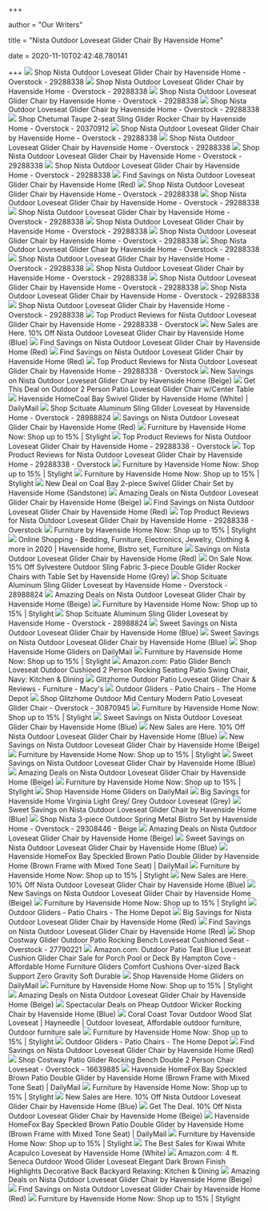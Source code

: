 +++
        
author = "Our Writers"
        
title = "Nista Outdoor Loveseat Glider Chair By Havenside Home"
        
date = 2020-11-10T02:42:48.780141
        
+++
[ ![](https://ak1.ostkcdn.com/images/products/is/images/direct/039e3c99815838653f7c4186b678ebaa53b75c79/Havenside-Home-Nista-Outdoor-Loveseat-Glider-Chair.jpg?impolicy=medium)](https://ak1.ostkcdn.com/images/products/is/images/direct/039e3c99815838653f7c4186b678ebaa53b75c79/Havenside-Home-Nista-Outdoor-Loveseat-Glider-Chair.jpg?impolicy=medium) Shop Nista Outdoor Loveseat Glider Chair by Havenside Home - Overstock -  29288338
[ ![](https://ak1.ostkcdn.com/images/products/is/images/direct/848be2eb97ecb62553f8845da342950debf431b3/Havenside-Home-Nista-Outdoor-Loveseat-Glider-Chair.jpg?impolicy=medium)](https://ak1.ostkcdn.com/images/products/is/images/direct/848be2eb97ecb62553f8845da342950debf431b3/Havenside-Home-Nista-Outdoor-Loveseat-Glider-Chair.jpg?impolicy=medium) Shop Nista Outdoor Loveseat Glider Chair by Havenside Home - Overstock -  29288338
[ ![](https://ak1.ostkcdn.com/images/products/is/images/direct/7e4d86b1628408b39b103f3150c5fbbf3014d93c/Havenside-Home-Nista-Outdoor-Loveseat-Glider-Chair.jpg?impolicy=medium)](https://ak1.ostkcdn.com/images/products/is/images/direct/7e4d86b1628408b39b103f3150c5fbbf3014d93c/Havenside-Home-Nista-Outdoor-Loveseat-Glider-Chair.jpg?impolicy=medium) Shop Nista Outdoor Loveseat Glider Chair by Havenside Home - Overstock -  29288338
[ ![](https://ak1.ostkcdn.com/images/products/is/images/direct/6db59713b41434bb160d16d60b1d4f14da9bd350/Havenside-Home-Nista-Outdoor-Loveseat-Glider-Chair.jpg)](https://ak1.ostkcdn.com/images/products/is/images/direct/6db59713b41434bb160d16d60b1d4f14da9bd350/Havenside-Home-Nista-Outdoor-Loveseat-Glider-Chair.jpg) Shop Nista Outdoor Loveseat Glider Chair by Havenside Home - Overstock -  29288338
[ ![](https://ak1.ostkcdn.com/images/products/20370912/SunLife-Sling-Glider-Rocker-Chairs-for-2-Person-Loveseats-Patio-Outdoor-Garden-Party-Bars-Cafe-Taupe-8999c982-a7b0-4780-92ae-8526f37ebc38.jpg)](https://ak1.ostkcdn.com/images/products/20370912/SunLife-Sling-Glider-Rocker-Chairs-for-2-Person-Loveseats-Patio-Outdoor-Garden-Party-Bars-Cafe-Taupe-8999c982-a7b0-4780-92ae-8526f37ebc38.jpg) Shop Chetumal Taupe 2-seat Sling Glider Rocker Chair by Havenside Home -  Overstock - 20370912
[ ![](https://ak1.ostkcdn.com/images/products/is/images/direct/11e8daaeca54037c2ec830aaffd72481ebbdc9dc/Havenside-Home-Nista-Outdoor-Loveseat-Glider-Chair.jpg)](https://ak1.ostkcdn.com/images/products/is/images/direct/11e8daaeca54037c2ec830aaffd72481ebbdc9dc/Havenside-Home-Nista-Outdoor-Loveseat-Glider-Chair.jpg) Shop Nista Outdoor Loveseat Glider Chair by Havenside Home - Overstock -  29288338
[ ![](https://ak1.ostkcdn.com/images/products/is/images/direct/61f9d96df2e6008cb09f56cd9c270d4f21d76e67/Havenside-Home-Nista-Outdoor-Loveseat-Glider-Chair.jpg?impolicy=medium)](https://ak1.ostkcdn.com/images/products/is/images/direct/61f9d96df2e6008cb09f56cd9c270d4f21d76e67/Havenside-Home-Nista-Outdoor-Loveseat-Glider-Chair.jpg?impolicy=medium) Shop Nista Outdoor Loveseat Glider Chair by Havenside Home - Overstock -  29288338
[ ![](https://ak1.ostkcdn.com/images/products/is/images/direct/1a4bd5f205baf1ef7124d540976a0e2689fa6b71/Incbruce-Outdoor-2-piece-Swing-Glider-Rocking-Chair.jpg?impolicy=medium)](https://ak1.ostkcdn.com/images/products/is/images/direct/1a4bd5f205baf1ef7124d540976a0e2689fa6b71/Incbruce-Outdoor-2-piece-Swing-Glider-Rocking-Chair.jpg?impolicy=medium) Shop Nista Outdoor Loveseat Glider Chair by Havenside Home - Overstock -  29288338
[ ![](https://ak1.ostkcdn.com/images/products/is/images/direct/2aa95f206485729233ac038e912f00a524e7f8db/Havenside-Home-Nista-Outdoor-Loveseat-Glider-Chair.jpg?impolicy=medium)](https://ak1.ostkcdn.com/images/products/is/images/direct/2aa95f206485729233ac038e912f00a524e7f8db/Havenside-Home-Nista-Outdoor-Loveseat-Glider-Chair.jpg?impolicy=medium) Shop Nista Outdoor Loveseat Glider Chair by Havenside Home - Overstock -  29288338
[ ![](https://images.prod.meredith.com/product/fe47a5eb4af78f5e48b1a1bc233d8395/1586167291161/l/havenside-home-nista-outdoor-loveseat-glider-chair-red)](https://images.prod.meredith.com/product/fe47a5eb4af78f5e48b1a1bc233d8395/1586167291161/l/havenside-home-nista-outdoor-loveseat-glider-chair-red) Find Savings on Nista Outdoor Loveseat Glider Chair by Havenside Home (Red)
[ ![](https://ak1.ostkcdn.com/images/products/is/images/direct/8f2304ece620d70c111fb12f75dec1e199f58c6e/Incbruce-Outdoor-2-piece-Swing-Glider-Rocking-Chair.jpg?impolicy=medium)](https://ak1.ostkcdn.com/images/products/is/images/direct/8f2304ece620d70c111fb12f75dec1e199f58c6e/Incbruce-Outdoor-2-piece-Swing-Glider-Rocking-Chair.jpg?impolicy=medium) Shop Nista Outdoor Loveseat Glider Chair by Havenside Home - Overstock -  29288338
[ ![](https://ak1.ostkcdn.com/images/products/is/images/direct/4e7df6c3254b40debecaf1184a6f6f9d929fd5d8/Havenside-Home-Nista-Outdoor-Loveseat-Glider-Chair.jpg)](https://ak1.ostkcdn.com/images/products/is/images/direct/4e7df6c3254b40debecaf1184a6f6f9d929fd5d8/Havenside-Home-Nista-Outdoor-Loveseat-Glider-Chair.jpg) Shop Nista Outdoor Loveseat Glider Chair by Havenside Home - Overstock -  29288338
[ ![](https://ak1.ostkcdn.com/images/products/is/images/direct/62081dc121c649b4318fe0fcc039aec29e8ad610/Havenside-Home-Nista-Outdoor-Loveseat-Glider-Chair.jpg?impolicy=medium)](https://ak1.ostkcdn.com/images/products/is/images/direct/62081dc121c649b4318fe0fcc039aec29e8ad610/Havenside-Home-Nista-Outdoor-Loveseat-Glider-Chair.jpg?impolicy=medium) Shop Nista Outdoor Loveseat Glider Chair by Havenside Home - Overstock -  29288338
[ ![](https://ak1.ostkcdn.com/images/products/is/images/direct/cfc4a4ac1cbe3b234352dce050ccb758f7e8797f/Havenside-Home-Nista-Outdoor-Loveseat-Glider-Chair.jpg)](https://ak1.ostkcdn.com/images/products/is/images/direct/cfc4a4ac1cbe3b234352dce050ccb758f7e8797f/Havenside-Home-Nista-Outdoor-Loveseat-Glider-Chair.jpg) Shop Nista Outdoor Loveseat Glider Chair by Havenside Home - Overstock -  29288338
[ ![](https://ak1.ostkcdn.com/images/products/is/images/direct/6c7d0c05831436f16a041ac845777a4566111400/Havenside-Home-Nista-Outdoor-Loveseat-Glider-Chair.jpg?impolicy=medium)](https://ak1.ostkcdn.com/images/products/is/images/direct/6c7d0c05831436f16a041ac845777a4566111400/Havenside-Home-Nista-Outdoor-Loveseat-Glider-Chair.jpg?impolicy=medium) Shop Nista Outdoor Loveseat Glider Chair by Havenside Home - Overstock -  29288338
[ ![](https://ak1.ostkcdn.com/images/products/is/images/direct/82de5f262cc0fc8c8df3341b9038de24f341a315/Havenside-Home-Nista-Outdoor-Loveseat-Glider-Chair.jpg)](https://ak1.ostkcdn.com/images/products/is/images/direct/82de5f262cc0fc8c8df3341b9038de24f341a315/Havenside-Home-Nista-Outdoor-Loveseat-Glider-Chair.jpg) Shop Nista Outdoor Loveseat Glider Chair by Havenside Home - Overstock -  29288338
[ ![](https://ak1.ostkcdn.com/images/products/is/images/direct/f97b45280e4b6eb5e15df7a84d62eb803c0bcfe7/Havenside-Home-Nista-Outdoor-Loveseat-Glider-Chair.jpg?impolicy=medium)](https://ak1.ostkcdn.com/images/products/is/images/direct/f97b45280e4b6eb5e15df7a84d62eb803c0bcfe7/Havenside-Home-Nista-Outdoor-Loveseat-Glider-Chair.jpg?impolicy=medium) Shop Nista Outdoor Loveseat Glider Chair by Havenside Home - Overstock -  29288338
[ ![](https://ak1.ostkcdn.com/images/products/is/images/direct/c5fcf0bc2eb39a15149d7583821c1c7269d51f65/Havenside-Home-Nista-Outdoor-Loveseat-Glider-Chair.jpg?impolicy=medium)](https://ak1.ostkcdn.com/images/products/is/images/direct/c5fcf0bc2eb39a15149d7583821c1c7269d51f65/Havenside-Home-Nista-Outdoor-Loveseat-Glider-Chair.jpg?impolicy=medium) Shop Nista Outdoor Loveseat Glider Chair by Havenside Home - Overstock -  29288338
[ ![](https://ak1.ostkcdn.com/images/products/is/images/direct/f1d9b1bd6ac4987ab686da869a3ebb59686dcea5/Havenside-Home-Nista-Outdoor-Loveseat-Glider-Chair.jpg)](https://ak1.ostkcdn.com/images/products/is/images/direct/f1d9b1bd6ac4987ab686da869a3ebb59686dcea5/Havenside-Home-Nista-Outdoor-Loveseat-Glider-Chair.jpg) Shop Nista Outdoor Loveseat Glider Chair by Havenside Home - Overstock -  29288338
[ ![](https://ak1.ostkcdn.com/images/products/is/images/direct/0612606b2d4fb2f2d8fb4d83e2d405cf35df070f/Incbruce-Outdoor-2-piece-Swing-Glider-Rocking-Chair.jpg)](https://ak1.ostkcdn.com/images/products/is/images/direct/0612606b2d4fb2f2d8fb4d83e2d405cf35df070f/Incbruce-Outdoor-2-piece-Swing-Glider-Rocking-Chair.jpg) Shop Nista Outdoor Loveseat Glider Chair by Havenside Home - Overstock -  29288338
[ ![](https://ak1.ostkcdn.com/images/products/is/images/direct/5e9a192ae7bbbe63d973c147027b299501214398/Incbruce-Outdoor-2-piece-Swing-Glider-Rocking-Chair.jpg)](https://ak1.ostkcdn.com/images/products/is/images/direct/5e9a192ae7bbbe63d973c147027b299501214398/Incbruce-Outdoor-2-piece-Swing-Glider-Rocking-Chair.jpg) Shop Nista Outdoor Loveseat Glider Chair by Havenside Home - Overstock -  29288338
[ ![](https://ak1.ostkcdn.com/images/products/is/images/direct/3a576adb90df29f6afb172400c41fb6c62a89cd3/Nista_Outdoor_Loveseat_Glider_Chair_by_Havenside_Home.jpeg)](https://ak1.ostkcdn.com/images/products/is/images/direct/3a576adb90df29f6afb172400c41fb6c62a89cd3/Nista_Outdoor_Loveseat_Glider_Chair_by_Havenside_Home.jpeg) Top Product Reviews for Nista Outdoor Loveseat Glider Chair by Havenside  Home - 29288338 - Overstock
[ ![](https://images.prod.meredith.com/product/a6e86acda0cadf68468ca775d128d35e/1591178520962/m/outdoor-patio-glider-loveseat-chair-in-blue)](https://images.prod.meredith.com/product/a6e86acda0cadf68468ca775d128d35e/1591178520962/m/outdoor-patio-glider-loveseat-chair-in-blue) New Sales are Here. 10% Off Nista Outdoor Loveseat Glider Chair by Havenside  Home (Blue)
[ ![](https://images.prod.meredith.com/product/d625ccb3cba91b2cc2222c29eee1e3ae/1576932847963/m/havenside-home-pinelle-outdoor-5-foot-traditional-glider-bench-tractor-red)](https://images.prod.meredith.com/product/d625ccb3cba91b2cc2222c29eee1e3ae/1576932847963/m/havenside-home-pinelle-outdoor-5-foot-traditional-glider-bench-tractor-red) Find Savings on Nista Outdoor Loveseat Glider Chair by Havenside Home (Red)
[ ![](https://images.prod.meredith.com/product/2f9a1df673befe2fdaadfa60c7d03492/1576929673568/m/havenside-home-antigonish-outdoor-2-seat-patio-loveseat-glider-chair-with-center-table)](https://images.prod.meredith.com/product/2f9a1df673befe2fdaadfa60c7d03492/1576929673568/m/havenside-home-antigonish-outdoor-2-seat-patio-loveseat-glider-chair-with-center-table) Find Savings on Nista Outdoor Loveseat Glider Chair by Havenside Home (Red)
[ ![](https://ak1.ostkcdn.com/images/products/is/images/direct/ddef9ade7322816fef32308a40d7cf74fdff8a7e/Nista_Outdoor_Loveseat_Glider_Chair_by_Havenside_Home.jpeg)](https://ak1.ostkcdn.com/images/products/is/images/direct/ddef9ade7322816fef32308a40d7cf74fdff8a7e/Nista_Outdoor_Loveseat_Glider_Chair_by_Havenside_Home.jpeg) Top Product Reviews for Nista Outdoor Loveseat Glider Chair by Havenside  Home - 29288338 - Overstock
[ ![](https://images.prod.meredith.com/product/3fb4768329c41de0a2fa2da6f1c93bbc/1576931835684/m/havenside-home-scituate-aluminum-sling-glider-loveseat-water-resistant-tan-aluminum)](https://images.prod.meredith.com/product/3fb4768329c41de0a2fa2da6f1c93bbc/1576931835684/m/havenside-home-scituate-aluminum-sling-glider-loveseat-water-resistant-tan-aluminum) New Savings on Nista Outdoor Loveseat Glider Chair by Havenside Home (Beige)
[ ![](https://images.prod.meredith.com/product/0269a746e442fa602d2437adb3fd9df7/1577355971768/l/havenside-home-antigonish-solid-2-seat-patio-loveseat-glider-chair-with-center-table)](https://images.prod.meredith.com/product/0269a746e442fa602d2437adb3fd9df7/1577355971768/l/havenside-home-antigonish-solid-2-seat-patio-loveseat-glider-chair-with-center-table) Get This Deal on Outdoor 2 Person Patio Loveseat Glider Chair w/Center Table
[ ![](https://ak1.ostkcdn.com/images/products/is/images/direct/a4f8c28cf7a344e9db3624596e4be2a73701d818/Coal-Bay-Swivel-Glider-by-Havenside-Home.jpg)](https://ak1.ostkcdn.com/images/products/is/images/direct/a4f8c28cf7a344e9db3624596e4be2a73701d818/Coal-Bay-Swivel-Glider-by-Havenside-Home.jpg) Havenside HomeCoal Bay Swivel Glider by Havenside Home (White) | DailyMail
[ ![](https://ak1.ostkcdn.com/images/products/28988824/Havenside-Home-Scituate-Aluminum-Sling-Glider-Loveseat-d29971c8-2086-456c-97bb-edcd67a5f2e7.jpg)](https://ak1.ostkcdn.com/images/products/28988824/Havenside-Home-Scituate-Aluminum-Sling-Glider-Loveseat-d29971c8-2086-456c-97bb-edcd67a5f2e7.jpg) Shop Scituate Aluminum Sling Glider Loveseat by Havenside Home - Overstock  - 28988824
[ ![](https://images.prod.meredith.com/product/3cd60eef8e4bc83ef9a641f3860e5f75/1598695288848/m/halifax-recycled-plastic-outdoor-adirondack-chair-by-havenside-home-broght-red)](https://images.prod.meredith.com/product/3cd60eef8e4bc83ef9a641f3860e5f75/1598695288848/m/halifax-recycled-plastic-outdoor-adirondack-chair-by-havenside-home-broght-red) Savings on Nista Outdoor Loveseat Glider Chair by Havenside Home (Red)
[ ![](https://images.stylight.net/image/upload/e_trim/t_web_product_330x440max_nobg/q_auto:eco,f_auto/vbjuzofn6e9jg92mvz4z.jpg)](https://images.stylight.net/image/upload/e_trim/t_web_product_330x440max_nobg/q_auto:eco,f_auto/vbjuzofn6e9jg92mvz4z.jpg) Furniture by Havenside Home  Now: Shop up to 15% | Stylight
[ ![](https://ak1.ostkcdn.com/images/products/is/images/direct/ca5f6b7ef0f29997e8a7f0ce1fbd0ae3541e7550/Nista_Outdoor_Loveseat_Glider_Chair_by_Havenside_Home.jpeg)](https://ak1.ostkcdn.com/images/products/is/images/direct/ca5f6b7ef0f29997e8a7f0ce1fbd0ae3541e7550/Nista_Outdoor_Loveseat_Glider_Chair_by_Havenside_Home.jpeg) Top Product Reviews for Nista Outdoor Loveseat Glider Chair by Havenside  Home - 29288338 - Overstock
[ ![](https://ak1.ostkcdn.com/images/products/is/images/direct/63975c141d28f090605aa51f414166c8f5bc53a1/Nista_Outdoor_Loveseat_Glider_Chair_by_Havenside_Home.jpeg)](https://ak1.ostkcdn.com/images/products/is/images/direct/63975c141d28f090605aa51f414166c8f5bc53a1/Nista_Outdoor_Loveseat_Glider_Chair_by_Havenside_Home.jpeg) Top Product Reviews for Nista Outdoor Loveseat Glider Chair by Havenside  Home - 29288338 - Overstock
[ ![](https://images.stylight.net/image/upload/t_web_product_330x440max_nobg/q_auto:eco,f_auto/qsxyzutsgjngggjeqt46.jpg)](https://images.stylight.net/image/upload/t_web_product_330x440max_nobg/q_auto:eco,f_auto/qsxyzutsgjngggjeqt46.jpg) Furniture by Havenside Home  Now: Shop up to 15% | Stylight
[ ![](https://images.stylight.net/image/upload/t_web_product_330x440max_nobg/q_auto:eco,f_auto/lzt6irycav6tbroqbzxq.jpg)](https://images.stylight.net/image/upload/t_web_product_330x440max_nobg/q_auto:eco,f_auto/lzt6irycav6tbroqbzxq.jpg) Furniture by Havenside Home  Now: Shop up to 15% | Stylight
[ ![](https://images.prod.meredith.com/product/2f27095588caf2a616223d18f4779180/1576933920707/l/havenside-home-coal-bay-2-piece-swivel-glider-chair-set)](https://images.prod.meredith.com/product/2f27095588caf2a616223d18f4779180/1576933920707/l/havenside-home-coal-bay-2-piece-swivel-glider-chair-set) New Deal on Coal Bay 2-piece Swivel Glider Chair Set by Havenside Home  (Sandstone)
[ ![](https://images.prod.meredith.com/content/281474979932954/683865)](https://images.prod.meredith.com/content/281474979932954/683865) Amazing Deals on Nista Outdoor Loveseat Glider Chair by Havenside Home  (Beige)
[ ![](https://images.prod.meredith.com/product/963a2802e06a078ee064ed3635de50f2/1576932422858/m/havenside-home-pinelle-outdoor-5-foot-traditional-glider-bench-white)](https://images.prod.meredith.com/product/963a2802e06a078ee064ed3635de50f2/1576932422858/m/havenside-home-pinelle-outdoor-5-foot-traditional-glider-bench-white) Find Savings on Nista Outdoor Loveseat Glider Chair by Havenside Home (Red)
[ ![](https://ak1.ostkcdn.com/images/products/is/images/direct/8f3497acf0d2a5228352d66f3ddc61a7f2d81fea/Nista_Outdoor_Loveseat_Glider_Chair_by_Havenside_Home.jpeg)](https://ak1.ostkcdn.com/images/products/is/images/direct/8f3497acf0d2a5228352d66f3ddc61a7f2d81fea/Nista_Outdoor_Loveseat_Glider_Chair_by_Havenside_Home.jpeg) Top Product Reviews for Nista Outdoor Loveseat Glider Chair by Havenside  Home - 29288338 - Overstock
[ ![](https://images.stylight.net/image/upload/t_web_product_330x440max_nobg/q_auto:eco,f_auto/ldx51vsrh83ykgbtrvhq.jpg)](https://images.stylight.net/image/upload/t_web_product_330x440max_nobg/q_auto:eco,f_auto/ldx51vsrh83ykgbtrvhq.jpg) Furniture by Havenside Home  Now: Shop up to 15% | Stylight
[ ![](https://i.pinimg.com/originals/e5/fd/1e/e5fd1ecf0915cab0e753809103d8ee71.png)](https://i.pinimg.com/originals/e5/fd/1e/e5fd1ecf0915cab0e753809103d8ee71.png) Online Shopping - Bedding, Furniture, Electronics, Jewelry, Clothing & more  in 2020 | Havenside home, Bistro set, Furniture
[ ![](https://images.prod.meredith.com/product/e6da39a04669e73dc767e2e03482f71d/1576931058795/m/athens-all-weather-wicker-two-seat-outdoor-brown-bench-with-light-gray-cushions)](https://images.prod.meredith.com/product/e6da39a04669e73dc767e2e03482f71d/1576931058795/m/athens-all-weather-wicker-two-seat-outdoor-brown-bench-with-light-gray-cushions) Savings on Nista Outdoor Loveseat Glider Chair by Havenside Home (Red)
[ ![](https://images.prod.meredith.com/product/7777cb557f9435ab57c283a6302ceb09/1576934854340/l/havenside-home-sylvestere-outdoor-sling-fabric-3-piece-double-glider-rocker-chairs-with-table-set)](https://images.prod.meredith.com/product/7777cb557f9435ab57c283a6302ceb09/1576934854340/l/havenside-home-sylvestere-outdoor-sling-fabric-3-piece-double-glider-rocker-chairs-with-table-set) On Sale Now. 15% Off Sylvestere Outdoor Sling Fabric 3-piece Double Glider  Rocker Chairs with Table Set by Havenside Home (Grey)
[ ![](https://ak1.ostkcdn.com/images/products/28988824/Havenside-Home-Scituate-Aluminum-Sling-Glider-Loveseat-8c47e694-3ac6-412b-8cb4-765daa58f3cc.jpg)](https://ak1.ostkcdn.com/images/products/28988824/Havenside-Home-Scituate-Aluminum-Sling-Glider-Loveseat-8c47e694-3ac6-412b-8cb4-765daa58f3cc.jpg) Shop Scituate Aluminum Sling Glider Loveseat by Havenside Home - Overstock  - 28988824
[ ![](https://images.prod.meredith.com/product/20da05d79abc0787620ee2855d4c1a0a/1576929568913/m/havenside-home-calpella-patio-loveseat-white-beige)](https://images.prod.meredith.com/product/20da05d79abc0787620ee2855d4c1a0a/1576929568913/m/havenside-home-calpella-patio-loveseat-white-beige) Amazing Deals on Nista Outdoor Loveseat Glider Chair by Havenside Home  (Beige)
[ ![](https://images.stylight.net/image/upload/t_web_product_330x440max_nobg/q_auto:eco,f_auto/ijbqyijseozdw7jczqp7.jpg)](https://images.stylight.net/image/upload/t_web_product_330x440max_nobg/q_auto:eco,f_auto/ijbqyijseozdw7jczqp7.jpg) Furniture by Havenside Home  Now: Shop up to 15% | Stylight
[ ![](https://ak1.ostkcdn.com/images/products/28988824/Havenside-Home-Scituate-Aluminum-Sling-Glider-Loveseat-5b36615f-3827-4951-9fac-6f130d915c74_600.jpg?impolicy=medium)](https://ak1.ostkcdn.com/images/products/28988824/Havenside-Home-Scituate-Aluminum-Sling-Glider-Loveseat-5b36615f-3827-4951-9fac-6f130d915c74_600.jpg?impolicy=medium) Shop Scituate Aluminum Sling Glider Loveseat by Havenside Home - Overstock  - 28988824
[ ![](https://images.prod.meredith.com/product/62ba070f89cc68f8a4cbb7ecddf28a0f/1577700156738/m/playa-acapulco-rocking-chair-blue)](https://images.prod.meredith.com/product/62ba070f89cc68f8a4cbb7ecddf28a0f/1577700156738/m/playa-acapulco-rocking-chair-blue) Sweet Savings on Nista Outdoor Loveseat Glider Chair by Havenside Home  (Blue)
[ ![](https://images.prod.meredith.com/product/dac9a6e65a1c97f680d23fdf21a860f6/1576928744838/m/havenside-home-pheap-outdoor-wicker-rocking-chair-green)](https://images.prod.meredith.com/product/dac9a6e65a1c97f680d23fdf21a860f6/1576928744838/m/havenside-home-pheap-outdoor-wicker-rocking-chair-green) Sweet Savings on Nista Outdoor Loveseat Glider Chair by Havenside Home  (Blue)
[ ![](https://ak1.ostkcdn.com/images/products/is/images/direct/a22dcd1236cc98bcebcbf220a82cfdd0c451a514/3-Piece-Patio-Glider-Chair-Bistro-Set-Outdoor-Rocking-Chair.jpg)](https://ak1.ostkcdn.com/images/products/is/images/direct/a22dcd1236cc98bcebcbf220a82cfdd0c451a514/3-Piece-Patio-Glider-Chair-Bistro-Set-Outdoor-Rocking-Chair.jpg) Shop Havenside Home Gliders on DailyMail
[ ![](https://images.stylight.net/image/upload/t_web_product_330x440bg/q_auto:eco,f_auto/itn4ij6zymjlq75s76yk.jpg)](https://images.stylight.net/image/upload/t_web_product_330x440bg/q_auto:eco,f_auto/itn4ij6zymjlq75s76yk.jpg) Furniture by Havenside Home  Now: Shop up to 15% | Stylight
[ ![](https://images-na.ssl-images-amazon.com/images/I/61moYbJtlYL._AC_SL1500_.jpg)](https://images-na.ssl-images-amazon.com/images/I/61moYbJtlYL._AC_SL1500_.jpg) Amazon.com: Patio Glider Bench Loveseat Outdoor Cushioed 2 Person Rocking  Seating Patio Swing Chair, Navy: Kitchen & Dining
[ ![](https://slimages.macys.com/is/image/MCY/products/0/optimized/17104200_fpx.tif?op_sharpen=1&wid=500&hei=613&fit=fit,1&$filtersm$)](https://slimages.macys.com/is/image/MCY/products/0/optimized/17104200_fpx.tif?op_sharpen=1&wid=500&hei=613&fit=fit,1&$filtersm$) Glitzhome Outdoor Patio Loveseat Glider Chair & Reviews - Furniture - Macy's
[ ![](https://images.homedepot-static.com/productImages/bbe8e3a6-30e2-49cb-b818-c24821411e9c/svn/crosley-outdoor-gliders-co1023-tu-64_400.jpg)](https://images.homedepot-static.com/productImages/bbe8e3a6-30e2-49cb-b818-c24821411e9c/svn/crosley-outdoor-gliders-co1023-tu-64_400.jpg) Outdoor Gliders - Patio Chairs - The Home Depot
[ ![](https://ak1.ostkcdn.com/images/products/is/images/direct/149babbb8d854fef2be5d57752caa745d902459b/Glitzhome-Outdoor-Mid-Century-Modern-Patio-Loveseat-Glider-Chair.jpg)](https://ak1.ostkcdn.com/images/products/is/images/direct/149babbb8d854fef2be5d57752caa745d902459b/Glitzhome-Outdoor-Mid-Century-Modern-Patio-Loveseat-Glider-Chair.jpg) Shop Glitzhome Outdoor Mid Century Modern Patio Loveseat Glider Chair -  Overstock - 30870945
[ ![](https://images.stylight.net/image/upload/t_web_product_330x440max_nobg/q_auto:eco,f_auto/wq2su6adywhx6j3y0kmp.jpg)](https://images.stylight.net/image/upload/t_web_product_330x440max_nobg/q_auto:eco,f_auto/wq2su6adywhx6j3y0kmp.jpg) Furniture by Havenside Home  Now: Shop up to 15% | Stylight
[ ![](https://images.prod.meredith.com/product/520fb8038de2e7f9ca4f1db9fe0313b2/1576987999956/m/windham-all-weather-wicker-two-seat-outdoor-light-gray-bench-with-dark-gray-cushions)](https://images.prod.meredith.com/product/520fb8038de2e7f9ca4f1db9fe0313b2/1576987999956/m/windham-all-weather-wicker-two-seat-outdoor-light-gray-bench-with-dark-gray-cushions) Sweet Savings on Nista Outdoor Loveseat Glider Chair by Havenside Home  (Blue)
[ ![](https://images.prod.meredith.com/product/9ecc7592dd47aa978b5e1796ee2d1b5f/1576930506740/m/havenside-home-stillwater-4-piece-cushioned-outdoor-rattan-wicker-chair-and-loveseat-furniture-set)](https://images.prod.meredith.com/product/9ecc7592dd47aa978b5e1796ee2d1b5f/1576930506740/m/havenside-home-stillwater-4-piece-cushioned-outdoor-rattan-wicker-chair-and-loveseat-furniture-set) New Sales are Here. 10% Off Nista Outdoor Loveseat Glider Chair by Havenside  Home (Blue)
[ ![](https://images.prod.meredith.com/product/7f8a66a443e74abb3e23a5f50cfef42c/1576932264048/m/havenside-home-sandestria-beige-outdoor-curved-corner-chair-beige-curved-corner-chair)](https://images.prod.meredith.com/product/7f8a66a443e74abb3e23a5f50cfef42c/1576932264048/m/havenside-home-sandestria-beige-outdoor-curved-corner-chair-beige-curved-corner-chair) New Savings on Nista Outdoor Loveseat Glider Chair by Havenside Home (Beige)
[ ![](https://images.stylight.net/image/upload/t_web_product_330x440max_nobg/q_auto:eco,f_auto/wf0gc0pefgp370kajvtm.jpg)](https://images.stylight.net/image/upload/t_web_product_330x440max_nobg/q_auto:eco,f_auto/wf0gc0pefgp370kajvtm.jpg) Furniture by Havenside Home  Now: Shop up to 15% | Stylight
[ ![](https://images.prod.meredith.com/product/56e7bcb8a4d6725039a2de8b4789fe51/1576929965400/m/havenside-home-gion-6-piece-loveseat-and-motion-club-chair-set-with-blue-cushions)](https://images.prod.meredith.com/product/56e7bcb8a4d6725039a2de8b4789fe51/1576929965400/m/havenside-home-gion-6-piece-loveseat-and-motion-club-chair-set-with-blue-cushions) Sweet Savings on Nista Outdoor Loveseat Glider Chair by Havenside Home  (Blue)
[ ![](https://images.prod.meredith.com/product/8413c1630081deb2bb67500fe836d20c/1576930307681/m/havenside-home-calpella-patio-arm-chair-white-beige)](https://images.prod.meredith.com/product/8413c1630081deb2bb67500fe836d20c/1576930307681/m/havenside-home-calpella-patio-arm-chair-white-beige) Amazing Deals on Nista Outdoor Loveseat Glider Chair by Havenside Home  (Beige)
[ ![](https://images.stylight.net/image/upload/e_trim/t_web_product_330x440max_nobg/q_auto:eco,f_auto/tyibzskefwggsyetjlcz.jpg)](https://images.stylight.net/image/upload/e_trim/t_web_product_330x440max_nobg/q_auto:eco,f_auto/tyibzskefwggsyetjlcz.jpg) Furniture by Havenside Home  Now: Shop up to 15% | Stylight
[ ![](https://ak1.ostkcdn.com/images/products/28741645/Havenside-Home-Pinelle-Outdoor-5-foot-Traditional-Glider-Bench-4b6e87fb-e1ae-4f83-b0f3-0ec543531b5a_320.jpg)](https://ak1.ostkcdn.com/images/products/28741645/Havenside-Home-Pinelle-Outdoor-5-foot-Traditional-Glider-Bench-4b6e87fb-e1ae-4f83-b0f3-0ec543531b5a_320.jpg) Shop Havenside Home Gliders on DailyMail
[ ![](https://images.prod.meredith.com/product/08f300e2f3d318596979e095affc9a05/1576929394320/l/havenside-home-virginia-light-grey-grey-outdoor-loveseat-51-w-x-29-d-x-28-325-h-light-grey-grey)](https://images.prod.meredith.com/product/08f300e2f3d318596979e095affc9a05/1576929394320/l/havenside-home-virginia-light-grey-grey-outdoor-loveseat-51-w-x-29-d-x-28-325-h-light-grey-grey) Big Savings for Havenside Home Virginia Light Grey/ Grey Outdoor Loveseat  (Grey)
[ ![](https://images.prod.meredith.com/product/5e008d6fa0eebf6049e55bf06ce65006/1576930021049/m/havenside-home-manhattan-outdoor-rocking-chair-driftwood)](https://images.prod.meredith.com/product/5e008d6fa0eebf6049e55bf06ce65006/1576930021049/m/havenside-home-manhattan-outdoor-rocking-chair-driftwood) Sweet Savings on Nista Outdoor Loveseat Glider Chair by Havenside Home  (Blue)
[ ![](https://ak1.ostkcdn.com/images/products/is/images/direct/cae8c1622fa4afef2b53d077d559ecfe3229ddef/Havenside-Home-Nista-3-piece-Outdoor-Spring-Metal-Bistro-Set.jpg?impolicy=medium)](https://ak1.ostkcdn.com/images/products/is/images/direct/cae8c1622fa4afef2b53d077d559ecfe3229ddef/Havenside-Home-Nista-3-piece-Outdoor-Spring-Metal-Bistro-Set.jpg?impolicy=medium) Shop Nista 3-piece Outdoor Spring Metal Bistro Set by Havenside Home -  Overstock - 29308446 - Beige
[ ![](https://images.prod.meredith.com/product/ef79713435b81bdcca436647457dc908/1576931125408/m/havenside-home-vilano-outdoor-cushioned-lounge-chair-grey-textured-beige)](https://images.prod.meredith.com/product/ef79713435b81bdcca436647457dc908/1576931125408/m/havenside-home-vilano-outdoor-cushioned-lounge-chair-grey-textured-beige) Amazing Deals on Nista Outdoor Loveseat Glider Chair by Havenside Home  (Beige)
[ ![](https://images.prod.meredith.com/product/32e2f20a4e1ea5964b59f3cce6fd2bc7/1576929696654/m/havenside-home-manhattan-outdoor-rocking-chair-pecan)](https://images.prod.meredith.com/product/32e2f20a4e1ea5964b59f3cce6fd2bc7/1576929696654/m/havenside-home-manhattan-outdoor-rocking-chair-pecan) Sweet Savings on Nista Outdoor Loveseat Glider Chair by Havenside Home  (Blue)
[ ![](https://ak1.ostkcdn.com/images/products/28741645/Havenside-Home-Pinelle-Outdoor-5-foot-Traditional-Glider-Bench-2231ff64-aea5-4b58-aced-55fdb24c6538_320.jpg)](https://ak1.ostkcdn.com/images/products/28741645/Havenside-Home-Pinelle-Outdoor-5-foot-Traditional-Glider-Bench-2231ff64-aea5-4b58-aced-55fdb24c6538_320.jpg) Havenside HomeFox Bay Speckled Brown Patio Double Glider by Havenside Home  (Brown Frame with Mixed Tone Seat) | DailyMail
[ ![](https://images.stylight.net/image/upload/t_web_product_330x440bg/q_auto:eco,f_auto/ld7mq5yqjje6czpuajqg.jpg)](https://images.stylight.net/image/upload/t_web_product_330x440bg/q_auto:eco,f_auto/ld7mq5yqjje6czpuajqg.jpg) Furniture by Havenside Home  Now: Shop up to 15% | Stylight
[ ![](https://images.prod.meredith.com/product/45533844c1aca0a0b1eb32769bdad6a2/1576934210090/m/canaan-all-weather-wicker-outdoor-48-l-two-seat-love-seat-with-cushions)](https://images.prod.meredith.com/product/45533844c1aca0a0b1eb32769bdad6a2/1576934210090/m/canaan-all-weather-wicker-outdoor-48-l-two-seat-love-seat-with-cushions) New Sales are Here. 10% Off Nista Outdoor Loveseat Glider Chair by Havenside  Home (Blue)
[ ![](https://images.prod.meredith.com/product/7688bbf1256d48895957fb13f0dd220f/1576930206137/m/havenside-home-camden-beige-multi-dark-bronze-outdoor-loveseat-49-w-x-29-d-x-27-375-h-beige-multi-dark-bronze)](https://images.prod.meredith.com/product/7688bbf1256d48895957fb13f0dd220f/1576930206137/m/havenside-home-camden-beige-multi-dark-bronze-outdoor-loveseat-49-w-x-29-d-x-27-375-h-beige-multi-dark-bronze) New Savings on Nista Outdoor Loveseat Glider Chair by Havenside Home (Beige)
[ ![](https://images.stylight.net/image/upload/t_web_product_330x440max_nobg/q_auto:eco,f_auto/dfpfglval4x0xcexgeq9.jpg)](https://images.stylight.net/image/upload/t_web_product_330x440max_nobg/q_auto:eco,f_auto/dfpfglval4x0xcexgeq9.jpg) Furniture by Havenside Home  Now: Shop up to 15% | Stylight
[ ![](https://images.homedepot-static.com/productImages/7d997945-7853-403b-944b-aff1f10abe84/svn/hampton-bay-outdoor-gliders-rvb-012-64_600.jpg)](https://images.homedepot-static.com/productImages/7d997945-7853-403b-944b-aff1f10abe84/svn/hampton-bay-outdoor-gliders-rvb-012-64_600.jpg) Outdoor Gliders - Patio Chairs - The Home Depot
[ ![](https://images.prod.meredith.com/content/281474979923114/659149)](https://images.prod.meredith.com/content/281474979923114/659149) Big Savings for Nista Outdoor Loveseat Glider Chair by Havenside Home (Red)
[ ![](https://images.prod.meredith.com/content/281474979925959/666070)](https://images.prod.meredith.com/content/281474979925959/666070) Find Savings on Nista Outdoor Loveseat Glider Chair by Havenside Home (Red)
[ ![](https://ak1.ostkcdn.com/images/products/is/images/direct/6ef004940902d46c3eb27f3ecd3992aa11f657aa/Costway-Glider-Outdoor-Patio-Rocking-Bench-Loveseat-Cushioned-Seat-Steel-Frame-Furniture.jpg)](https://ak1.ostkcdn.com/images/products/is/images/direct/6ef004940902d46c3eb27f3ecd3992aa11f657aa/Costway-Glider-Outdoor-Patio-Rocking-Bench-Loveseat-Cushioned-Seat-Steel-Frame-Furniture.jpg) Shop Costway Glider Outdoor Patio Rocking Bench Loveseat Cushioned Seat -  Overstock - 27790221
[ ![](https://images-na.ssl-images-amazon.com/images/I/61UYFoumvdL._AC_SX522_.jpg)](https://images-na.ssl-images-amazon.com/images/I/61UYFoumvdL._AC_SX522_.jpg) Amazon.com: Outdoor Patio Teal Blue Loveseat Cushion Glider Chair Sale for  Porch Pool or Deck By Hampton Cove - Affordable Home Furniture Gliders  Comfort Cushions Over-sized Back Support Zero Gravity Soft Durable
[ ![](https://ak1.ostkcdn.com/images/products/is/images/direct/ef7eb732dfebf2072c027006f736aaefbdbcc23f/Sylvestere-Outdoor-Sling-Fabric-3-piece-Double-Glider-Rocker-Chairs-with-Table-Set.jpg)](https://ak1.ostkcdn.com/images/products/is/images/direct/ef7eb732dfebf2072c027006f736aaefbdbcc23f/Sylvestere-Outdoor-Sling-Fabric-3-piece-Double-Glider-Rocker-Chairs-with-Table-Set.jpg) Shop Havenside Home Gliders on DailyMail
[ ![](https://images.stylight.net/image/upload/t_web_product_330x440max_nobg/q_auto:eco,f_auto/iswsqstg850w5qsy7ihh.jpg)](https://images.stylight.net/image/upload/t_web_product_330x440max_nobg/q_auto:eco,f_auto/iswsqstg850w5qsy7ihh.jpg) Furniture by Havenside Home  Now: Shop up to 15% | Stylight
[ ![](https://cdn-image.realsimple.com/sites/default/files/styles/rs_horizontal_image_4/public/1558383837/wayfair-memorial-day-sale.jpg)](https://cdn-image.realsimple.com/sites/default/files/styles/rs_horizontal_image_4/public/1558383837/wayfair-memorial-day-sale.jpg) Amazing Deals on Nista Outdoor Loveseat Glider Chair by Havenside Home  (Beige)
[ ![](https://images.prod.meredith.com/product/1b01a29d0d3eeb7c09a966deec8b8d5b/1576927128129/l/havenside-home-pheap-outdoor-wicker-rocking-chair-blue)](https://images.prod.meredith.com/product/1b01a29d0d3eeb7c09a966deec8b8d5b/1576927128129/l/havenside-home-pheap-outdoor-wicker-rocking-chair-blue) Spectacular Deals on Pheap Outdoor Wicker Rocking Chair by Havenside Home  (Blue)
[ ![](https://i.pinimg.com/474x/ff/f5/e7/fff5e7085a5b11025bf7111a74e1817b.jpg)](https://i.pinimg.com/474x/ff/f5/e7/fff5e7085a5b11025bf7111a74e1817b.jpg) Coral Coast Tovar Outdoor Wood Slat Loveseat | Hayneedle | Outdoor loveseat,  Affordable outdoor furniture, Outdoor furniture sale
[ ![](https://images.stylight.net/image/upload/e_trim/t_web_product_330x440max_nobg/q_auto:eco,f_auto/bkcl5pheg9sueepswly1.jpg)](https://images.stylight.net/image/upload/e_trim/t_web_product_330x440max_nobg/q_auto:eco,f_auto/bkcl5pheg9sueepswly1.jpg) Furniture by Havenside Home  Now: Shop up to 15% | Stylight
[ ![](https://images.homedepot-static.com/productImages/5b5f6a74-68d0-4663-9f72-ed048d3ce69a/svn/patio-festival-outdoor-gliders-pf20126-64_400.jpg)](https://images.homedepot-static.com/productImages/5b5f6a74-68d0-4663-9f72-ed048d3ce69a/svn/patio-festival-outdoor-gliders-pf20126-64_400.jpg) Outdoor Gliders - Patio Chairs - The Home Depot
[ ![](https://images.prod.meredith.com/product/78d06dc0178cb28507d6711fc1bd1f9c/1576930223192/m/havenside-home-howard-bay-red-metal-4-piece-outdoor-seating-set-with-side-table-loveseat-and-2-chairs-red)](https://images.prod.meredith.com/product/78d06dc0178cb28507d6711fc1bd1f9c/1576930223192/m/havenside-home-howard-bay-red-metal-4-piece-outdoor-seating-set-with-side-table-loveseat-and-2-chairs-red) Find Savings on Nista Outdoor Loveseat Glider Chair by Havenside Home (Red)
[ ![](https://ak1.ostkcdn.com/images/products/is/images/direct/48539a4540cb6b95e8c0838ac8cf22f1d18fe2bf/Costway-Patio-Glider-Rocking-Bench-Double-2-Person-Chair-Loveseat-Armchair-Backyard.jpg)](https://ak1.ostkcdn.com/images/products/is/images/direct/48539a4540cb6b95e8c0838ac8cf22f1d18fe2bf/Costway-Patio-Glider-Rocking-Bench-Double-2-Person-Chair-Loveseat-Armchair-Backyard.jpg) Shop Costway Patio Glider Rocking Bench Double 2 Person Chair Loveseat -  Overstock - 16639885
[ ![](https://ak1.ostkcdn.com/images/products/28072203/Havenside-Home-Deer-Lake-Bench-Glider-with-Cushion-370c0c1b-3faf-4e9e-b61e-215624204efa_320.jpg)](https://ak1.ostkcdn.com/images/products/28072203/Havenside-Home-Deer-Lake-Bench-Glider-with-Cushion-370c0c1b-3faf-4e9e-b61e-215624204efa_320.jpg) Havenside HomeFox Bay Speckled Brown Patio Double Glider by Havenside Home  (Brown Frame with Mixed Tone Seat) | DailyMail
[ ![](https://images.stylight.net/image/upload/t_web_product_330x440max_nobg/q_auto:eco,f_auto/irt09krbipfxcfwhwpkr.jpg)](https://images.stylight.net/image/upload/t_web_product_330x440max_nobg/q_auto:eco,f_auto/irt09krbipfxcfwhwpkr.jpg) Furniture by Havenside Home  Now: Shop up to 15% | Stylight
[ ![](https://images.prod.meredith.com/product/42777845a502bdcefbfa50e4dea6f40c/1576929815471/m/havenside-home-tybee-outdoor-chair-and-ottoman-dark-brown-blue)](https://images.prod.meredith.com/product/42777845a502bdcefbfa50e4dea6f40c/1576929815471/m/havenside-home-tybee-outdoor-chair-and-ottoman-dark-brown-blue) New Sales are Here. 10% Off Nista Outdoor Loveseat Glider Chair by Havenside  Home (Blue)
[ ![](https://images.prod.meredith.com/product/cd86b13c0c4bcc47fd0dbaf27ae61c6b/1576928636196/m/havenside-home-sandestria-beige-outdoor-sofa-with-cushion)](https://images.prod.meredith.com/product/cd86b13c0c4bcc47fd0dbaf27ae61c6b/1576928636196/m/havenside-home-sandestria-beige-outdoor-sofa-with-cushion) Get The Deal. 10% Off Nista Outdoor Loveseat Glider Chair by Havenside Home  (Beige)
[ ![](https://ak1.ostkcdn.com/images/products/28072203/Havenside-Home-Deer-Lake-Bench-Glider-with-Cushion-1435abe0-f261-4ba7-b02f-b51f650c0616_320.jpg)](https://ak1.ostkcdn.com/images/products/28072203/Havenside-Home-Deer-Lake-Bench-Glider-with-Cushion-1435abe0-f261-4ba7-b02f-b51f650c0616_320.jpg) Havenside HomeFox Bay Speckled Brown Patio Double Glider by Havenside Home  (Brown Frame with Mixed Tone Seat) | DailyMail
[ ![](https://images.stylight.net/image/upload/t_web_product_330x440max_nobg/q_auto:eco,f_auto/g3uxhry8kjr1uos5azdm.jpg)](https://images.stylight.net/image/upload/t_web_product_330x440max_nobg/q_auto:eco,f_auto/g3uxhry8kjr1uos5azdm.jpg) Furniture by Havenside Home  Now: Shop up to 15% | Stylight
[ ![](https://images.prod.meredith.com/product/94244f5262f02f4d9b499e29d685e5fd/1581933807303/l/havenside-home-kiwai-white-acapulco-loveseat)](https://images.prod.meredith.com/product/94244f5262f02f4d9b499e29d685e5fd/1581933807303/l/havenside-home-kiwai-white-acapulco-loveseat) The Best Sales for Kiwai White Acapulco Loveseat by Havenside Home (White)
[ ![](https://images-na.ssl-images-amazon.com/images/I/916E4HUOFbL._AC_SL1500_.jpg)](https://images-na.ssl-images-amazon.com/images/I/916E4HUOFbL._AC_SL1500_.jpg) Amazon.com: 4 ft. Seneca Outdoor Wood Glider Loveseat Elegant Dark Brown  Finish Highlights Decorative Back Backyard Relaxing: Kitchen & Dining
[ ![](https://images.prod.meredith.com/product/4326e3b6185313fdf542828715f167f4/1576929820107/m/havenside-home-surfside-outdoor-lounge-chair)](https://images.prod.meredith.com/product/4326e3b6185313fdf542828715f167f4/1576929820107/m/havenside-home-surfside-outdoor-lounge-chair) Amazing Deals on Nista Outdoor Loveseat Glider Chair by Havenside Home  (Beige)
[ ![](https://images.prod.meredith.com/product/92a02f9b3eb0d4360f4dde639ff4a2cb/1576932398842/m/havenside-home-sabra-folding-outdoor-chair)](https://images.prod.meredith.com/product/92a02f9b3eb0d4360f4dde639ff4a2cb/1576932398842/m/havenside-home-sabra-folding-outdoor-chair) Find Savings on Nista Outdoor Loveseat Glider Chair by Havenside Home (Red)
[ ![](https://images.stylight.net/image/upload/e_trim/t_web_product_330x440max_nobg/q_auto:eco,f_auto/ikydeq3uzvzujwxyt8cu.jpg)](https://images.stylight.net/image/upload/e_trim/t_web_product_330x440max_nobg/q_auto:eco,f_auto/ikydeq3uzvzujwxyt8cu.jpg) Furniture by Havenside Home  Now: Shop up to 15% | Stylight
